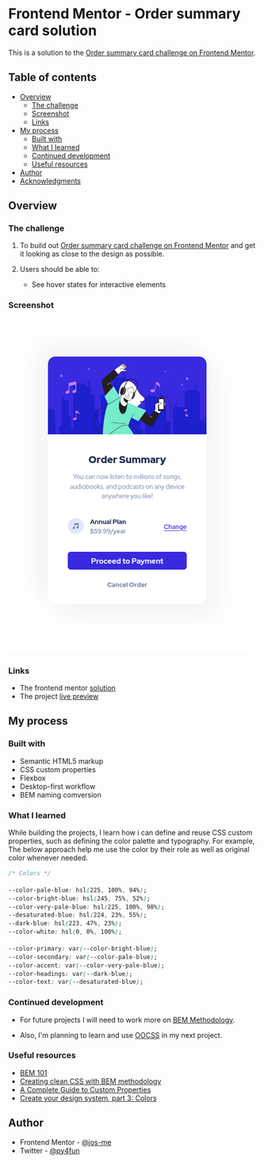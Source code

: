 # Frontend Mentor - Order summary card solution

This is a solution to the [Order summary card challenge on Frontend Mentor](https://www.frontendmentor.io/challenges/order-summary-component-QlPmajDUj).

## Table of contents

- [Overview](#overview)
  - [The challenge](#the-challenge)
  - [Screenshot](#screenshot)
  - [Links](#links)
- [My process](#my-process)
  - [Built with](#built-with)
  - [What I learned](#what-i-learned)
  - [Continued development](#continued-development)
  - [Useful resources](#useful-resources)
- [Author](#author)
- [Acknowledgments](#acknowledgments)

## Overview

### The challenge

1. To build out [Order summary card challenge on Frontend Mentor](https://www.frontendmentor.io/challenges/order-summary-component-QlPmajDUj) and get it looking as close to the design as possible.

2. Users should be able to:

   - See hover states for interactive elements

### Screenshot

![A screenshot of my solution](./screenshot.png)

### Links

- The frontend mentor [solution](https://your-solution-url.com)
- The project [ live preview](https://jos-me.github.io/order-summary-component/)

## My process

### Built with

- Semantic HTML5 markup
- CSS custom properties
- Flexbox
- Desktop-first workflow
- BEM naming comversion

### What I learned

While building the projects, I learn how i can define and reuse CSS custom properties, such as defining the color palette and typography. For example, The below approach help me use the color by their role as well as original color whenever needed.

```css
/* Colors */

--color-pale-blue: hsl(225, 100%, 94%);
--color-bright-blue: hsl(245, 75%, 52%);
--color-very-pale-blue: hsl(225, 100%, 98%);
--desaturated-blue: hsl(224, 23%, 55%);
--dark-blue: hsl(223, 47%, 23%);
--color-white: hsl(0, 0%, 100%);

--color-primary: var(--color-bright-blue);
--color-secondary: var(--color-pale-blue);
--color-accent: var(--color-very-pale-blue);
--color-headings: var(--dark-blue);
--color-text: var(--desaturated-blue);
```

### Continued development

- For future projects I will need to work more on [BEM Methodology](https://en.bem.info/methodology/).

- Also, I'm planning to learn and use [OOCSS](http://oocss.org/) in my next project.

### Useful resources

- [BEM 101](https://css-tricks.com/bem-101/)
- [Creating clean CSS with BEM methodology](https://www.devbridge.com/articles/implementing-clean-css-bem-method/)
- [A Complete Guide to Custom Properties ](https://css-tricks.com/a-complete-guide-to-custom-properties/)
- [Create your design system, part 3: Colors](https://medium.com/codyhouse/create-your-design-system-part-3-colors-798e4729921f)

## Author

- Frontend Mentor - [@jos-me](https://www.frontendmentor.io/profile/jos-me)
- Twitter - [@py4fun](https://www.twitter.com/yourusername)
